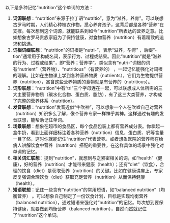 以下是多种记忆“nutrition”这个单词的方法：
1. **词源联想**：“nutrition”来源于拉丁语“nutritio”，意为“滋养，养育”。可以联想古罗马时期，人们精心种植农作物，悉心养育孩子，这背后都是各种“营养”在支撑。每次想到这个词源，就能联系到如今“nutrition”所表达的营养之意。比如想象古罗马贵族家庭为了保持健康，对食物营养（nutrition）有着精致的追求和挑选。 
2. **词根词缀联想**：“nutrition”的词根是“nutri-”，表示“滋养，孕育” ，后缀“-tion”通常用于构成名词，表示行为、过程或结果。因此“nutrition”就是“滋养的行为、过程或结果”，即“营养；营养学”。类似含有“nutri-”词根的词有“nutrient”（营养物）、“nutritious”（有营养的） ，一起记忆能强化对词根的理解。比如在生物课上学到各种营养物质（nutrients），它们为生物提供营养（nutrition），富含这些营养物质的食物就是有营养的（nutritious）。 
3. **词形联想**：“nutrition”中有“tri”三个字母连在一起，可以联想成人体所需的三大主要营养物质（碳水化合物、蛋白质、脂肪），有了这三大类营养，才构成了完整的营养体系（nutrition）。 
4. **发音联想**：“nutrition”发音近似“牛吹神”，可以想象一个人在吹嘘自己对营养（nutrition）知识多么了解，像个营养专家一样神乎其神。这样通过有趣的发音联想，能帮助记住单词。 
5. **场景联想**：想象在超市的食品区，每个食品包装上都有营养成分表。你拿起一盒牛奶，看到上面详细标注着各种营养（nutrition）信息，蛋白质、钙等含量一目了然，这时你就能记住“nutrition”代表营养。或者想象医院的营养师在给病人讲解饮食中营养（nutrition）搭配的重要性，在这样具体的场景中强化对单词的记忆。 
6. **相关词汇联想**：提到“nutrition”，就想到与之紧密相关的词，如“health”（健康），好的营养（nutrition）才能带来健康（health）；还有“diet”（饮食），合理的饮食（diet）是获取营养（nutrition）的关键。比如在健康讲座上，专家反复强调合理饮食（diet）获取充足营养（nutrition）从而保持健康（health）。 
7. **短语联想**：记住一些含有“nutrition”的常用短语，如“balanced nutrition”（均衡营养） 。可以想象自己制定了一份饮食计划，目标是实现均衡营养（balanced nutrition），通过短语来强化对“nutrition”的记忆。每次想到要保持健康，就要做到均衡营养（balanced nutrition），自然而然就记住了“nutrition”这个单词。 